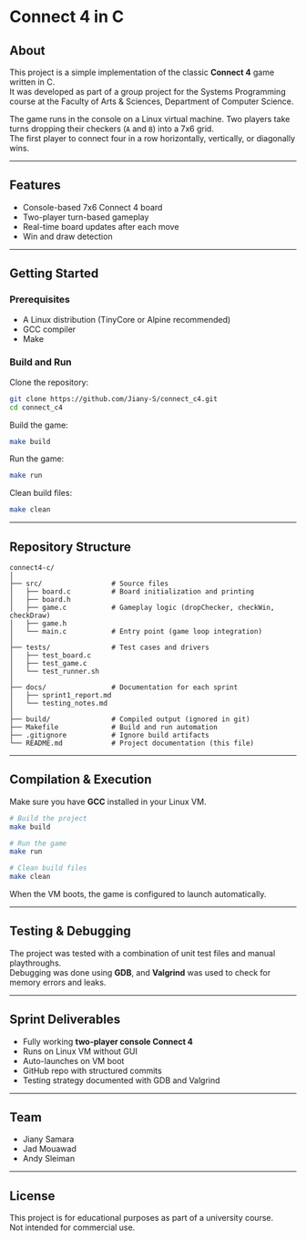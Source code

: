 # Connect 4 in C

## About
This project is a simple implementation of the classic **Connect 4** game written in C.  
It was developed as part of a group project for the Systems Programming course at the Faculty of Arts & Sciences, Department of Computer Science.

The game runs in the console on a Linux virtual machine. Two players take turns dropping their checkers (`A` and `B`) into a 7x6 grid.  
The first player to connect four in a row horizontally, vertically, or diagonally wins.

---

## Features
- Console-based 7x6 Connect 4 board
- Two-player turn-based gameplay
- Real-time board updates after each move
- Win and draw detection

---

## Getting Started

### Prerequisites
- A Linux distribution (TinyCore or Alpine recommended)
- GCC compiler
- Make

### Build and Run
Clone the repository:
```bash
git clone https://github.com/Jiany-S/connect_c4.git
cd connect_c4
```

Build the game:
```bash
make build
```

Run the game:
```bash
make run
```

Clean build files:
```bash
make clean
```

---

## Repository Structure
```
connect4-c/
│
├── src/                 # Source files
│   ├── board.c          # Board initialization and printing
│   ├── board.h
│   ├── game.c           # Gameplay logic (dropChecker, checkWin, checkDraw)
│   ├── game.h
│   └── main.c           # Entry point (game loop integration)
│
├── tests/               # Test cases and drivers
│   ├── test_board.c
│   ├── test_game.c
│   └── test_runner.sh
│
├── docs/                # Documentation for each sprint
│   ├── sprint1_report.md
│   └── testing_notes.md
│
├── build/               # Compiled output (ignored in git)
├── Makefile             # Build and run automation
├── .gitignore           # Ignore build artifacts
└── README.md            # Project documentation (this file)
```

---

## Compilation & Execution
Make sure you have **GCC** installed in your Linux VM.

```bash
# Build the project
make build

# Run the game
make run

# Clean build files
make clean
```

When the VM boots, the game is configured to launch automatically.

---

## Testing & Debugging
The project was tested with a combination of unit test files and manual playthroughs.  
Debugging was done using **GDB**, and **Valgrind** was used to check for memory errors and leaks.

---

## Sprint Deliverables
- Fully working **two-player console Connect 4**  
- Runs on Linux VM without GUI  
- Auto-launches on VM boot  
- GitHub repo with structured commits  
- Testing strategy documented with GDB and Valgrind  

---

## Team
- Jiany Samara  
- Jad Mouawad 
- Andy Sleiman

---

## License
This project is for educational purposes as part of a university course.  
Not intended for commercial use.
